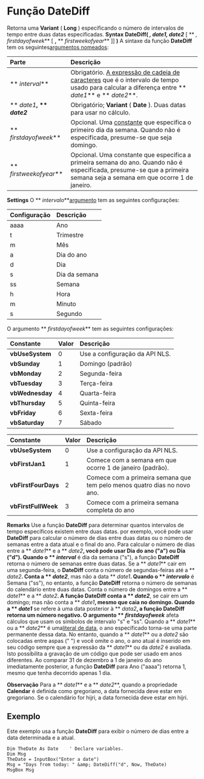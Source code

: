 
# Função DateDiff



Retorna uma  **Variant** ( **Long** ) especificando o número de intervalos de tempo entre duas datas especificadas.
 **Syntax**
 **DateDiff( _, date1, date2_** [ ** _, firstdayofweek_** [ **,** ** _firstweekofyear_** ]] **)**
A sintaxe da função  **DateDiff** tem os seguintes[argumentos nomeados](b8bdf64f-5920-1ae9-16d0-b26d09524a30.md):


|**Parte**|**Descrição**|
|:-----|:-----|
|** _interval_**|Obrigatório. [A expressão de cadeia de caracteres](b8bdf64f-5920-1ae9-16d0-b26d09524a30.md) que é o intervalo de tempo usado para calcular a diferença entre ** _date1_** e ** _date2_**.|
|** _date1_**, ** _date2_**|Obrigatório;  **Variant** ( **Date** ). Duas datas para usar no cálculo.|
|** _firstdayofweek_**|Opcional. Uma [constante](b8bdf64f-5920-1ae9-16d0-b26d09524a30.md) que especifica o primeiro dia da semana. Quando não é especificada, presume-se que seja domingo.|
|** _firstweekofyear_**|Opcional. Uma constante que especifica a primeira semana do ano. Quando não é especificada, presume-se que a primeira semana seja a semana em que ocorre 1 de janeiro.|
 **Settings**
O  ** _intervalo_**[argumento](b8bdf64f-5920-1ae9-16d0-b26d09524a30.md) tem as seguintes configurações:


|**Configuração**|**Descrição**|
|:-----|:-----|
|aaaa|Ano|
|t|Trimestre|
|m|Mês|
|a|Dia do ano|
|d|Dia|
|s|Dia da semana|
|ss|Semana|
|h|Hora|
|m|Minuto|
|s|Segundo|
O argumento  ** _firstdayofweek_** tem as seguintes configurações:


|**Constante**|**Valor**|**Descrição**|
|:-----|:-----|:-----|
|**vbUseSystem**|0|Use a configuração da API NLS.|
|**vbSunday**|1|Domingo (padrão)|
|**vbMonday**|2|Segunda-feira|
|**vbTuesday**|3|Terça-feira|
|**vbWednesday**|4|Quarta-feira|
|**vbThursday**|5|Quinta-feira|
|**vbFriday**|6|Sexta-feira|
|**vbSaturday**|7|Sábado|


|**Constante**|**Valor**|**Descrição**|
|:-----|:-----|:-----|
|**vbUseSystem**|0|Use a configuração da API NLS.|
|**vbFirstJan1**|1|Comece com a semana em que ocorre 1 de janeiro (padrão).|
|**vbFirstFourDays**|2|Comece com a primeira semana que tem pelo menos quatro dias no novo ano.|
|**vbFirstFullWeek**|3|Comece com a primeira semana completa do ano|
 **Remarks**
Use a função  **DateDiff** para determinar quantos intervalos de tempo específicos existem entre duas datas. por exemplo, você pode usar **DateDiff** para calcular o número de dias entre duas datas ou o número de semanas entre a data atual e o final do ano.
Para calcular o número de dias entre a  ** _date1_** e a ** _date2_**, você pode usar Dia do ano ("a") ou Dia ("d"). Quando o ** _interval_** é dia da semana ("s"), a função **DateDiff** retorna o número de semanas entre duas datas. Se a ** _date1_** cair em uma segunda-feira, o **DateDiff** conta o número de segundas-feiras até a ** _date2_**. Conta a ** _date2_**, mas não a data ** _date1_**. Quando o ** _intervalo_** é Semana ("ss"), no entanto, a função **DateDiff** retorna o número de semanas do calendário entre duas datas. Conta o número de domingos entre a ** _date1_** e a ** _date2_**. A função **DateDiff** conta a ** _date2_**, se cair em um domingo; mas não conta a ** _date1_**, mesmo que caia no domingo.
Quando a  ** _date1_** se refere à uma data posterior à ** _data2_**, a função **DateDiff** retorna um número negativo.
O argumento  ** _firstdayofweek_** afeta cálculos que usam os símbolos de intervalo "s" e "ss".
Quando a  ** _date1_** ou a ** _date2_** é uma[literal de data](b8bdf64f-5920-1ae9-16d0-b26d09524a30.md), o ano especificado torna-se uma parte permanente dessa data. No entanto, quando a  ** _date1_** ou a _date2_ são colocadas entre aspas (" ") e você omite o ano, o ano atual é inserido em seu código sempre que a expressão da ** _date1_** ou da _date2_ é avaliada. Isto possibilita a gravação de um código que pode ser usado em anos diferentes.
Ao comparar 31 de dezembro a 1 de janeiro do ano imediatamente posterior, a função  **DateDiff** para Ano ("aaaa") retorna 1, mesmo que tenha decorrido apenas 1 dia.

 **Observação**  Para a  ** _date1_** e a ** _date2_**, quando a propriedade **Calendar** é definida como gregoriano, a data fornecida deve estar em gregoriano. Se o calendário for hijri, a data fornecida deve estar em hijri.


## Exemplo

Este exemplo usa a função  **DateDiff** para exibir o número de dias entre a data determinada e a atual.


```
Dim TheDate As Date    ' Declare variables.
Dim Msg
TheDate = InputBox("Enter a date")
Msg = "Days from today: " &amp; DateDiff("d", Now, TheDate)
MsgBox Msg


```

